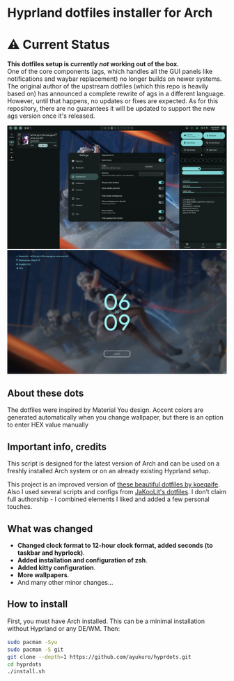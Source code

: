 # Hyprland dotfiles installer for Arch

# ⚠️ Current Status

**This dotfiles setup is currently *not* working out of the box.**  
One of the core components (ags, which handles all the GUI panels like notifications and waybar replacement) no longer builds on newer systems. The original author of the upstream dotfiles (which this repo is heavily based on) has announced a complete rewrite of ags in a different language. However, until that happens, no updates or fixes are expected. As for this repository, there are no guarantees it will be updated to support the new ags version once it's released.


[![Screenshot](screenshots/screen.png "Screenshot")](screenshots/screen.png)
[![Screenshot](screenshots/lockscreen.jpg "Screenshot")](screenshots/lockscreen.jpg)
## About these dots
The dotfiles were inspired by Material You design. Accent colors are generated automatically when you change wallpaper, but there is an option to enter HEX value manually

## Important info, credits

This script is designed for the latest version of Arch and can be used on a freshly installed Arch system or on an already existing Hyprland setup.

This project is an improved version of [these beautiful dotfiles by koeqaife](https://github.com/koeqaife/hyprland-material-you). Also I used several scripts and configs from [JaKooLit's dotfiles](https://github.com/JaKooLit/Arch-Hyprland). 
I don’t claim full authorship - I combined elements I liked and added a few personal touches.

## What was changed

- **Changed clock format to 12-hour clock format, added seconds (to taskbar and hyprlock)**.
- **Added installation and configuration of zsh**.
- **Added kitty configuration**.
- **More wallpapers**.
- And many other minor changes...

## How to install

First, you must have Arch installed. This can be a minimal installation without Hyprland or any DE/WM. Then:
   ```bash
   sudo pacman -Syu
   sudo pacman -S git
   git clone --depth=1 https://github.com/ayukuro/hyprdots.git
   cd hyprdots
   ./install.sh
